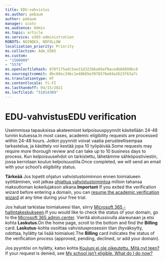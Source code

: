 ```yaml
---
title: EDU-vahvistus
ms.author: pebaum
author: pebaum
manager: scotv
ms.audience: Admin
ms.topic: article
ms.service: o365-administration
ROBOTS: NOINDEX, NOFOLLOW
localization_priority: Priority
ms.collection: Adm_O365
ms.custom:
- "1500009"
- "5578"
ms.openlocfilehash: 870f175adc5ee31d32266a69af9acedb66899bc8
ms.sourcegitcommit: 8bc60ec34bc1e40685e3976576e04a2623f63a7c
ms.translationtype: HT
ms.contentlocale: fi-FI
ms.lasthandoff: 04/15/2021
ms.locfileid: "51814369"
---
```

# <a name="edu-verification"></a><span data-ttu-id="b6930-102">EDU-vahvistus</span><span class="sxs-lookup"><span data-stu-id="b6930-102">EDU verification</span></span>

<span data-ttu-id="b6930-103">Useimmissa tapauksissa akateemiset kelpoisuuspyynnöt käsitellään 24-48 tunnin kuluessa.</span><span class="sxs-lookup"><span data-stu-id="b6930-103">In most cases, academic eligibility requests are processed within 24-48 hours.</span></span> <span data-ttu-id="b6930-104">Jotkin pyynnöt voivat vaatia perusteellisempaa tarkastelua, ja käsittely voi kestää jopa 10 työpäivää.</span><span class="sxs-lookup"><span data-stu-id="b6930-104">Some requests may require more thorough review and can take up to 10 business days to process.</span></span> <span data-ttu-id="b6930-105">Kun kelpoisuusehdot on tarkistettu, lähetämme sähköpostiviestin, jossa kerrotaan koulun kelpoisuustila.</span><span class="sxs-lookup"><span data-stu-id="b6930-105">Once completed, we will send an email with your school’s eligibility status.</span></span>

<span data-ttu-id="b6930-106">**Tärkeää** Jos lopetit ohjatun vahvistustoiminnon ennen toimialueen syöttäminen, voit jatkaa [ohjattua vahvistustoimintoa](https://go.microsoft.com/fwlink/p/?linkid=2135255) milloin tahansa maksuttoman kokeilujakson aikana.</span><span class="sxs-lookup"><span data-stu-id="b6930-106">**Important** If you exited the verification wizard before entering a domain, you can [resume the academic verification wizard](https://go.microsoft.com/fwlink/p/?linkid=2135255) at any time during your free trial.</span></span>

<span data-ttu-id="b6930-107">Jos haluat tarkistaa toimialueesi tilan, siirry [Microsoft 365 -hallintakeskukseen](https://go.microsoft.com/fwlink/p/?linkid=2024339).</span><span class="sxs-lookup"><span data-stu-id="b6930-107">If you would like to check the status of your domain, go to the [Microsoft 365 admin center](https://go.microsoft.com/fwlink/p/?linkid=2024339).</span></span> <span data-ttu-id="b6930-108">Vieritä aloitussivulla alareunaan ja etsi kohta **Laskutus**.</span><span class="sxs-lookup"><span data-stu-id="b6930-108">On the home page, scroll to the bottom and find the **Billing** card.</span></span> <span data-ttu-id="b6930-109">**Laskutus**-kohta osoittaa vahvistusprosessin tilan (hyväksytty, odottaa, hylätty tai lisää toimialue).</span><span class="sxs-lookup"><span data-stu-id="b6930-109">The **Billing** card indicates the status of the verification process (approved, pending, declined, or add your domain).</span></span>

<span data-ttu-id="b6930-110">Jos pyyntösi on hylätty, katso kohta [Kouluni ei ole oikeutettu. Mitä nyt teen?](https://docs.microsoft.com/microsoft-365/commerce/subscriptions/verify-academic-eligibility#my-school-isnt-eligible-what-do-i-do-now)</span><span class="sxs-lookup"><span data-stu-id="b6930-110">If your request is denied, see [My school isn’t eligible. What do I do now?](https://docs.microsoft.com/microsoft-365/commerce/subscriptions/verify-academic-eligibility#my-school-isnt-eligible-what-do-i-do-now)</span></span>